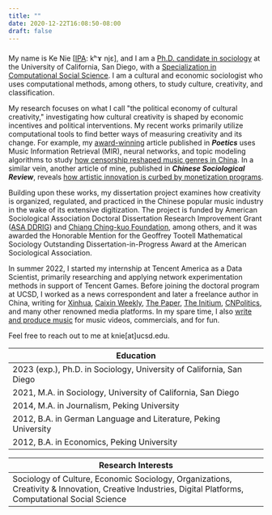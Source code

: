 ```yaml
---
title: ""
date: 2020-12-22T16:08:50-08:00
draft: false
---
```


###

My name is Ke Nie [[IPA](https://en.wikipedia.org/wiki/Help:IPA): kʰɤ njɛ], and I am a [Ph.D. candidate in sociology](http://sociology.ucsd.edu/people/graduate-students/ke-nie.html) at the University of California, San Diego, with a [Specialization in Computational Social Science](https://css.ucsd.edu/phd-specialization/index.html). I am a cultural and economic sociologist who uses computational methods, among others, to study culture, creativity, and classification.

My research focuses on what I call "the political economy of cultural creativity," investigating how cultural creativity is shaped by economic incentives and political interventions. My recent works primarily utilize computational tools to find better ways of measuring creativity and its change. For example, my [award-winning](https://citams.org/citasa-awards/) article published in __*Poetics*__ uses Music Information Retrieval (MIR), neural networks, and topic modeling algorithms to study [how censorship reshaped music genres in China](/posts/hiphop_censorship_computational/). In a similar vein, another article of mine, published in __*Chinese Sociological Review*__, reveals [how artistic innovation is curbed by monetization programs](/posts/monetization_novelty/).

Building upon these works, my dissertation project examines how creativity is organized, regulated, and practiced in the Chinese popular music industry in the wake of its extensive digitization. The project is funded by American Sociological Association Doctoral Dissertation Research Improvement Grant ([ASA DDRIG](https://www.asanet.org/academic-professional-resources/asa-grants-and-fellowships/asa-doctoral-dissertation-research-improvement-grants-asa-ddrig/2022-recipients)) and [Chiang Ching-kuo Foundation](http://www.cckf.org/en/news/2022052303), among others, and it was awarded the Honorable Mention for the Geoffrey Tootell Mathematical Sociology Outstanding Dissertation-in-Progress Award at the American Sociological Association.

In summer 2022, I started my internship at Tencent America as a Data Scientist, primarily researching and applying network experimentation methods in support of Tencent Games. Before joining the doctoral program at UCSD, I worked as a news correspondent and later a freelance author in China, writing for [Xinhua](http://www.xinhuanet.com/politics/2015-05/18/c_1115322749.htm), [Caixin Weekly](http://weekly.caixin.com/2017-03-17/101067187.html), [The Paper](https://www.thepaper.cn/newsDetail_forward_1728357), [The Initium](https://theinitium.com/article/20210103-opinion-fou-tsong/), [CNPolitics](http://cnpolitics.org/), and many other renowned media platforms. In my spare time, I also [write and produce music](https://soundcloud.com/keniejimiproject/) for music videos, commercials, and for fun.

Feel free to reach out to me at knie[at]ucsd.edu.

| Education |
|---|
| 2023 (exp.), Ph.D. in Sociology, University of California, San Diego |
| 2021, M.A. in Sociology, University of California, San Diego |
| 2014, M.A. in Journalism, Peking University |
| 2012, B.A. in German Language and Literature, Peking University |
| 2012, B.A. in Economics, Peking University |

| Research Interests |
|---|
| Sociology of Culture, Economic Sociology, Organizations, Creativity & Innovation, Creative Industries, Digital Platforms, Computational Social Science | 

<!-- {{<audio src="path/to/your.mp3" caption="your caption">}} -->